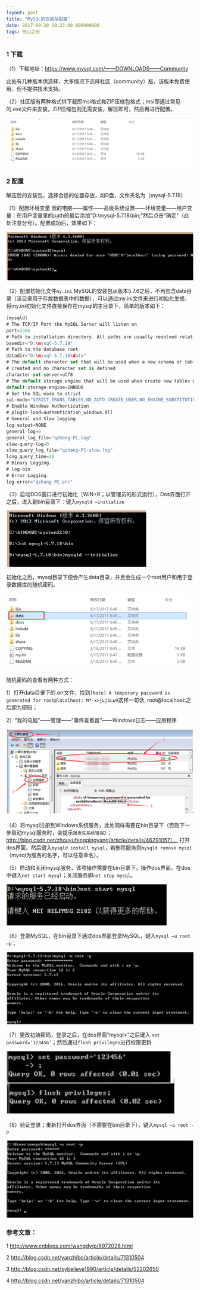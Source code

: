 ```yaml
---
layout: post
title: "MySQL的安装与配置"
date: 2017-09-20 20:23:00.000000000
tags: 他山之石
---
```

### 1 下载

（1）下载地址：https://www.mysql.com/——DOWNLOADS——Community

 此处有几种版本供选择，大多情况下选择社区（community）版，该版本免费使用，但不提供技术支持。

（2）社区版有两种格式供下载即msi格式和ZIP压缩包格式；msi即通过常见的.exe文件来安装，ZIP压缩包则无需安装，解压即可，然后再进行配置。

![](/assets/images/2017/mysql_deploy/msq1.PNG)
  
### 2 配置
  
  解压后的安装包，选择合适的位置存放，如D盘，文件夹名为（mysql-5.7.18）
  
（1）配置环境变量
我的电脑——属性——高级系统设置——环境变量——用户变量：在用户变量里的path的最后添加“D:\mysql-5.7.18\bin;”然后点击“确定”（此处注意分号）。配置成功后，效果如下：
	
![](/assets/images/2017/mysql_deploy/msq2.PNG)

（2）配置初始化文件`my.ini`
MySQL的安装包从版本5.7.6之后，不再包含data目录（该目录用于存放数据表中的数据），可以通过my.ini文件来进行初始化生成，将my.ini初始化文件直接保存在mysql的主目录下，简单的版本如下：
      
```swift
[mysqld]
# The TCP/IP Port the MySQL Server will listen on
port=3306
# Path to installation directory. All paths are usually resolved relative to this.
basedir="D:\mysql-5.7.18"
# Path to the database root
datadir="D:\mysql-5.7.18\data"
# The default character set that will be used when a new schema or table is
# created and no character set is defined
character-set-server=utf8
# The default storage engine that will be used when create new tables when
default-storage-engine=INNODB
# Set the SQL mode to strict
sql-mode="STRICT_TRANS_TABLES,NO_AUTO_CREATE_USER,NO_ENGINE_SUBSTITUTION"
# Enable Windows Authentication
# plugin-load=authentication_windows.dll
# General and Slow logging.
log-output=NONE
general-log=0
general_log_file="qzhang-PC.log"
slow-query-log=0
slow_query_log_file="qzhang-PC-slow.log"
long_query_time=10
# Binary Logging.
# log-bin
# Error Logging.
log-error="qzhang-PC.err"
```

（3）启动DOS窗口进行初始化（WIN+R；以管理员的形式运行），Dos界面打开之后，进入到bin目录下：键入`mysqld –initialize`

![](/assets/images/2017/mysql_deploy/msq3.PNG)

初始化之后，mysql目录下便会产生data目录，并且会生成一个root用户和用于登录数据库的随机密码。

![](/assets/images/2017/mysql_deploy/msq4.PNG)

随机密码的查看有两种方式：

1）打开data目录下的.err文件，找到`[Note] A temporary password is generated for root@localhost: M*-x>jLj1Lw9`这样一句话, root@localhost:之后即为密码；

2）“我的电脑”——管理——“事件查看器”——Windows日志——应用程序

![](/assets/images/2017/mysql_deploy/msq5.PNG)

（4）将mysql注册到Windows系统服务，此处同样需要在bin目录下（否则下一步启动mysql服务时，会提示`报发生系统错误2`；
http://blog.csdn.net/zhouyufengqingyang/article/details/46291057）， 打开dos界面，然后键入`mysqld install mysql`，若删除服务则`mysqld remove mysql`（mysql为服务的名字，可以任意命名）。

（5）启动和关闭mysql服务，该项操作需要在bin目录下，操作dos界面，在dos中键入`net start mysql`；关闭服务即`net stop mysql`。

![](/assets/images/2017/mysql_deploy/msq6.PNG)
 
（6）登录MySQL，在bin目录下通过dos界面登录MySQL，键入`mysql –u root –p`；

![](/assets/images/2017/mysql_deploy/msq7.PNG)

（7）更改初始密码，登录之后，在dos界面“mysql>”之后键入 `set password=‘123456’`；然后通过`flush privileges`进行权限更新

![](/assets/images/2017/mysql_deploy/msq8.PNG)

（8）验证登录；重新打开dos界面（不需要在bin目录下），键入`mysql –u root -p`

![](/assets/images/2017/mysql_deploy/msq9.PNG)


### 参考文章：
1 http://www.cnblogs.com/wangdy/p/6972028.html

2 http://blog.csdn.net/yanzhibo/article/details/71310504

3 http://blog.csdn.net/xybelieve1990/article/details/52202650

4 http://blog.csdn.net/yanzhibo/article/details/71310504








 

